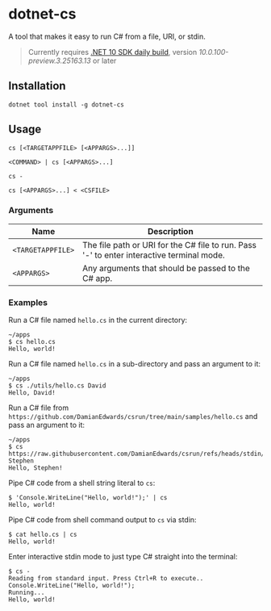 # dotnet-cs

A tool that makes it easy to run C# from a file, URI, or stdin.

> Currently requires [.NET 10 SDK daily build](https://github.com/dotnet/sdk/blob/main/documentation/package-table.md), version *10.0.100-preview.3.25163.13* or later

## Installation

```shell
dotnet tool install -g dotnet-cs
```

## Usage

```shell
cs [<TARGETAPPFILE> [<APPARGS>...]]
```

```shell
<COMMAND> | cs [<APPARGS>...]
```

```shell
cs -
```

```shell
cs [<APPARGS>...] < <CSFILE>
```

### Arguments

Name  | Description
------|------------------------------------------------
`<TARGETAPPFILE>` | The file path or URI for the C# file to run. Pass '-' to enter interactive terminal mode.
`<APPARGS>` | Any arguments that should be passed to the C# app.

### Examples

Run a C# file named `hello.cs` in the current directory:

```shell
~/apps
$ cs hello.cs
Hello, world!
```

Run a C# file named `hello.cs` in a sub-directory and pass an argument to it:

```shell
~/apps
$ cs ./utils/hello.cs David
Hello, David!
```

Run a C# file from `https://github.com/DamianEdwards/csrun/tree/main/samples/hello.cs` and pass an argument to it:

```shell
~/apps
$ cs https://raw.githubusercontent.com/DamianEdwards/csrun/refs/heads/stdin/samples/hello.cs Stephen
Hello, Stephen!
```

Pipe C# code from a shell string literal to `cs`:

```shell
$ 'Console.WriteLine("Hello, world!");' | cs
Hello, world!
```

Pipe C# code from shell command output to `cs` via stdin:

```shell
$ cat hello.cs | cs
Hello, world!
```

Enter interactive stdin mode to just type C# straight into the terminal:

```shell
$ cs -
Reading from standard input. Press Ctrl+R to execute..
Console.WriteLine("Hello, world!");
Running...
Hello, world!
```

